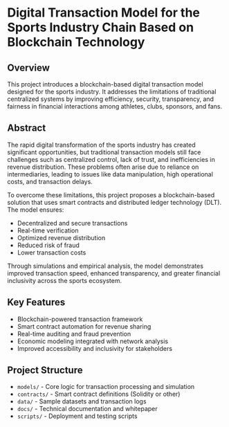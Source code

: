 # Digital Transaction Model for the Sports Industry Chain Based on Blockchain Technology

## Overview

This project introduces a blockchain-based digital transaction model designed for the sports industry. It addresses the limitations of traditional centralized systems by improving efficiency, security, transparency, and fairness in financial interactions among athletes, clubs, sponsors, and fans.

## Abstract

The rapid digital transformation of the sports industry has created significant opportunities, but traditional transaction models still face challenges such as centralized control, lack of trust, and inefficiencies in revenue distribution. These problems often arise due to reliance on intermediaries, leading to issues like data manipulation, high operational costs, and transaction delays.

To overcome these limitations, this project proposes a blockchain-based solution that uses smart contracts and distributed ledger technology (DLT). The model ensures:

- Decentralized and secure transactions
- Real-time verification
- Optimized revenue distribution
- Reduced risk of fraud
- Lower transaction costs

Through simulations and empirical analysis, the model demonstrates improved transaction speed, enhanced transparency, and greater financial inclusivity across the sports ecosystem.

## Key Features

- Blockchain-powered transaction framework
- Smart contract automation for revenue sharing
- Real-time auditing and fraud prevention
- Economic modeling integrated with network analysis
- Improved accessibility and inclusivity for stakeholders

## Project Structure

- `models/` - Core logic for transaction processing and simulation
- `contracts/` - Smart contract definitions (Solidity or other)
- `data/` - Sample datasets and transaction logs
- `docs/` - Technical documentation and whitepaper
- `scripts/` - Deployment and testing scripts

